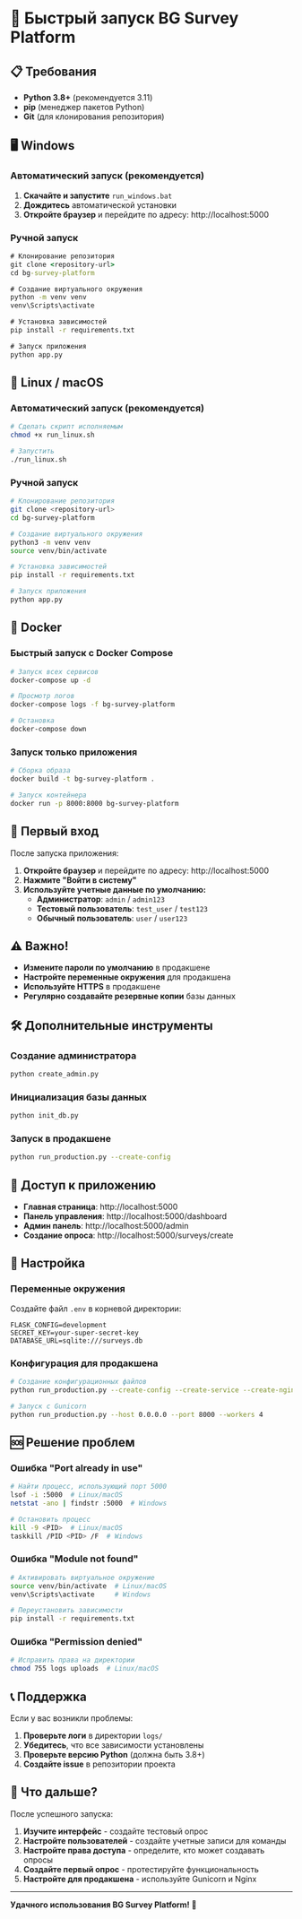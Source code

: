 # 🚀 Быстрый запуск BG Survey Platform

## 📋 Требования

- **Python 3.8+** (рекомендуется 3.11)
- **pip** (менеджер пакетов Python)
- **Git** (для клонирования репозитория)

## 🖥️ Windows

### Автоматический запуск (рекомендуется)

1. **Скачайте и запустите** `run_windows.bat`
2. **Дождитесь** автоматической установки
3. **Откройте браузер** и перейдите по адресу: http://localhost:5000

### Ручной запуск

```cmd
# Клонирование репозитория
git clone <repository-url>
cd bg-survey-platform

# Создание виртуального окружения
python -m venv venv
venv\Scripts\activate

# Установка зависимостей
pip install -r requirements.txt

# Запуск приложения
python app.py
```

## 🐧 Linux / macOS

### Автоматический запуск (рекомендуется)

```bash
# Сделать скрипт исполняемым
chmod +x run_linux.sh

# Запустить
./run_linux.sh
```

### Ручной запуск

```bash
# Клонирование репозитория
git clone <repository-url>
cd bg-survey-platform

# Создание виртуального окружения
python3 -m venv venv
source venv/bin/activate

# Установка зависимостей
pip install -r requirements.txt

# Запуск приложения
python app.py
```

## 🐳 Docker

### Быстрый запуск с Docker Compose

```bash
# Запуск всех сервисов
docker-compose up -d

# Просмотр логов
docker-compose logs -f bg-survey-platform

# Остановка
docker-compose down
```

### Запуск только приложения

```bash
# Сборка образа
docker build -t bg-survey-platform .

# Запуск контейнера
docker run -p 8000:8000 bg-survey-platform
```

## 🔑 Первый вход

После запуска приложения:

1. **Откройте браузер** и перейдите по адресу: http://localhost:5000
2. **Нажмите "Войти в систему"**
3. **Используйте учетные данные по умолчанию:**
   - **Администратор**: `admin` / `admin123`
   - **Тестовый пользователь**: `test_user` / `test123`
   - **Обычный пользователь**: `user` / `user123`

## ⚠️ Важно!

- **Измените пароли по умолчанию** в продакшене
- **Настройте переменные окружения** для продакшена
- **Используйте HTTPS** в продакшене
- **Регулярно создавайте резервные копии** базы данных

## 🛠️ Дополнительные инструменты

### Создание администратора

```bash
python create_admin.py
```

### Инициализация базы данных

```bash
python init_db.py
```

### Запуск в продакшене

```bash
python run_production.py --create-config
```

## 📱 Доступ к приложению

- **Главная страница**: http://localhost:5000
- **Панель управления**: http://localhost:5000/dashboard
- **Админ панель**: http://localhost:5000/admin
- **Создание опроса**: http://localhost:5000/surveys/create

## 🔧 Настройка

### Переменные окружения

Создайте файл `.env` в корневой директории:

```env
FLASK_CONFIG=development
SECRET_KEY=your-super-secret-key
DATABASE_URL=sqlite:///surveys.db
```

### Конфигурация для продакшена

```bash
# Создание конфигурационных файлов
python run_production.py --create-config --create-service --create-nginx

# Запуск с Gunicorn
python run_production.py --host 0.0.0.0 --port 8000 --workers 4
```

## 🆘 Решение проблем

### Ошибка "Port already in use"

```bash
# Найти процесс, использующий порт 5000
lsof -i :5000  # Linux/macOS
netstat -ano | findstr :5000  # Windows

# Остановить процесс
kill -9 <PID>  # Linux/macOS
taskkill /PID <PID> /F  # Windows
```

### Ошибка "Module not found"

```bash
# Активировать виртуальное окружение
source venv/bin/activate  # Linux/macOS
venv\Scripts\activate     # Windows

# Переустановить зависимости
pip install -r requirements.txt
```

### Ошибка "Permission denied"

```bash
# Исправить права на директории
chmod 755 logs uploads  # Linux/macOS
```

## 📞 Поддержка

Если у вас возникли проблемы:

1. **Проверьте логи** в директории `logs/`
2. **Убедитесь**, что все зависимости установлены
3. **Проверьте версию Python** (должна быть 3.8+)
4. **Создайте issue** в репозитории проекта

## 🎯 Что дальше?

После успешного запуска:

1. **Изучите интерфейс** - создайте тестовый опрос
2. **Настройте пользователей** - создайте учетные записи для команды
3. **Настройте права доступа** - определите, кто может создавать опросы
4. **Создайте первый опрос** - протестируйте функциональность
5. **Настройте для продакшена** - используйте Gunicorn и Nginx

---

**Удачного использования BG Survey Platform! 🎉**